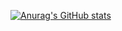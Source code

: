 [![Anurag's GitHub stats](https://github-readme-stats.vercel.app/api?username=KRAKENN8)](https://github.com/anuraghazra/github-readme-stats)
